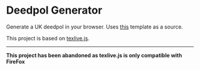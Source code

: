 Deedpol Generator
==========

Generate a UK deedpol in your browser. Uses [this](https://github.com/mavi0/deedpol-template) template as a source.


This project is based on [texlive.js](https://github.com/manuels/texlive.js).

--------------

**This project has been abandoned as texlive.js is only compatible with FireFox**